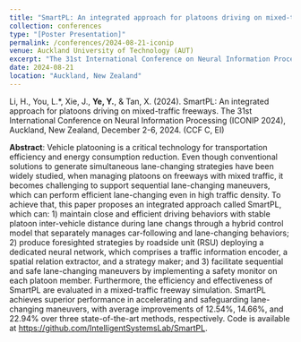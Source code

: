 ```yaml
---
title: "SmartPL: An integrated approach for platoons driving on mixed-traffic freeways"
collection: conferences
type: "[Poster Presentation]"
permalink: /conferences/2024-08-21-iconip
venue: Auckland University of Technology (AUT)
excerpt: "The 31st International Conference on Neural Information Processing (ICONIP 2024), December 2-6, 2024."
date: 2024-08-21
location: "Auckland, New Zealand"
---
```

Li, H., You, L.\*, Xie, J., **Ye, Y.**, & Tan, X. (2024). SmartPL: An integrated approach for platoons driving on mixed-traffic freeways. The 31st International Conference on Neural Information Processing (ICONIP 2024), Auckland, New Zealand, December 2-6, 2024. (CCF C, EI)

**Abstract**: Vehicle platooning is a critical technology for transportation efficiency and energy consumption reduction. Even though conventional solutions to generate simultaneous lane-changing strategies have been widely studied, when managing platoons on freeways with mixed traffic, it becomes challenging to support sequential lane-changing maneuvers, which can perform efficient lane-changing even in high traffic density. To achieve that, this paper proposes an integrated approach called SmartPL, which can: 1) maintain close and efficient driving behaviors with stable platoon inter-vehicle distance during lane changs through a hybrid control model that separately manages car-following and lane-changing behaviors; 2) produce foresighted strategies by roadside unit (RSU) deploying a dedicated neural network, which comprises a traffic information encoder, a spatial relation extractor, and a strategy maker; and 3) facilitate sequential and safe lane-changing maneuvers by implementing a safety monitor on each platoon member. Furthermore, the efficiency and effectiveness of SmartPL are evaluated in a mixed-traffic freeway simulation. SmartPL achieves superior performance in accelerating and safeguarding
lane-changing maneuvers, with average improvements of 12.54%, 14.66%, and 22.94% over three state-of-the-art methods, respectively. Code is available at https://github.com/IntelligentSystemsLab/SmartPL.
